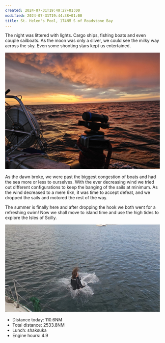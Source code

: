 ```yaml
---
created: 2024-07-31T19:40:27+01:00
modified: 2024-07-31T19:44:38+01:00
title: St. Helen's Pool, 174NM S of Roadstone Bay
---
```


The night was littered with lights. Cargo ships, fishing boats and even couple sailboats. As the moon was only a sliver, we could see the milky way across the sky. Even some shooting stars kept us entertained.

![Image](../2024/f51041291f4fe5519b54f15e6283163f.jpg) 

As the dawn broke, we were past the biggest congestion of boats and had the sea more or less to ourselves. With the ever decreasing wind we tried out different configurations to keep the banging of the sails at minimum. As the wind decreased to a mere 6kn, it was time to accept defeat, and we dropped the sails and motored the rest of the way.

The summer is finally here and after dropping the hook we both went for a refreshing swim! Now we shall move to island time and use the high tides to explore the Isles of Scilly. 

![Image](../2024/9119ed495e3b8e0ddbd3066d9edc1b06.jpg) 

* Distance today: 110.6NM
* Total distance: 2533.8NM
* Lunch: shaksuka 
* Engine hours: 4.9
